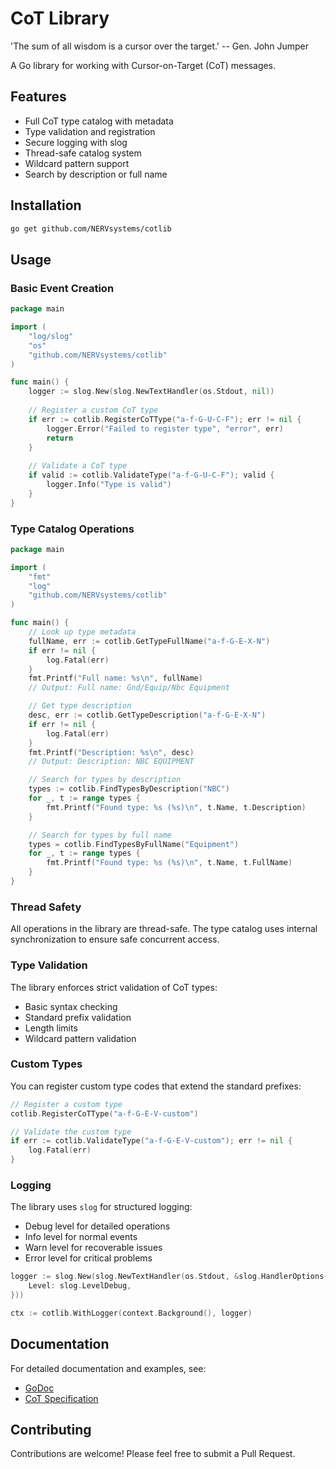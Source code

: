 # CoT Library

'The sum of all wisdom is a cursor over the target.'  -- Gen. John Jumper

A Go library for working with Cursor-on-Target (CoT) messages.

## Features

- Full CoT type catalog with metadata
- Type validation and registration
- Secure logging with slog
- Thread-safe catalog system
- Wildcard pattern support
- Search by description or full name

## Installation

```bash
go get github.com/NERVsystems/cotlib
```

## Usage

### Basic Event Creation

```go
package main

import (
    "log/slog"
    "os"
    "github.com/NERVsystems/cotlib"
)

func main() {
    logger := slog.New(slog.NewTextHandler(os.Stdout, nil))
    
    // Register a custom CoT type
    if err := cotlib.RegisterCoTType("a-f-G-U-C-F"); err != nil {
        logger.Error("Failed to register type", "error", err)
        return
    }
    
    // Validate a CoT type
    if valid := cotlib.ValidateType("a-f-G-U-C-F"); valid {
        logger.Info("Type is valid")
    }
}
```

### Type Catalog Operations

```go
package main

import (
    "fmt"
    "log"
    "github.com/NERVsystems/cotlib"
)

func main() {
    // Look up type metadata
    fullName, err := cotlib.GetTypeFullName("a-f-G-E-X-N")
    if err != nil {
        log.Fatal(err)
    }
    fmt.Printf("Full name: %s\n", fullName)
    // Output: Full name: Gnd/Equip/Nbc Equipment

    // Get type description
    desc, err := cotlib.GetTypeDescription("a-f-G-E-X-N")
    if err != nil {
        log.Fatal(err)
    }
    fmt.Printf("Description: %s\n", desc)
    // Output: Description: NBC EQUIPMENT

    // Search for types by description
    types := cotlib.FindTypesByDescription("NBC")
    for _, t := range types {
        fmt.Printf("Found type: %s (%s)\n", t.Name, t.Description)
    }

    // Search for types by full name
    types = cotlib.FindTypesByFullName("Equipment")
    for _, t := range types {
        fmt.Printf("Found type: %s (%s)\n", t.Name, t.FullName)
    }
}
```

### Thread Safety

All operations in the library are thread-safe. The type catalog uses internal synchronization to ensure safe concurrent access.

### Type Validation

The library enforces strict validation of CoT types:
- Basic syntax checking
- Standard prefix validation
- Length limits
- Wildcard pattern validation

### Custom Types

You can register custom type codes that extend the standard prefixes:

```go
// Register a custom type
cotlib.RegisterCoTType("a-f-G-E-V-custom")

// Validate the custom type
if err := cotlib.ValidateType("a-f-G-E-V-custom"); err != nil {
    log.Fatal(err)
}
```

### Logging

The library uses `slog` for structured logging:
- Debug level for detailed operations
- Info level for normal events
- Warn level for recoverable issues
- Error level for critical problems

```go
logger := slog.New(slog.NewTextHandler(os.Stdout, &slog.HandlerOptions{
    Level: slog.LevelDebug,
}))

ctx := cotlib.WithLogger(context.Background(), logger)
```

## Documentation

For detailed documentation and examples, see:
- [GoDoc](https://pkg.go.dev/github.com/NERVsystems/cotlib)
- [CoT Specification](https://www.mitre.org/sites/default/files/pdf/09_4937.pdf)

## Contributing

Contributions are welcome! Please feel free to submit a Pull Request. 

